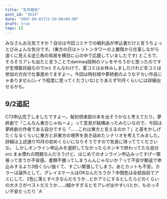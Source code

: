 ```yaml
---
title: "生存報告"
post_id: "3614"
date: "2007-09-01T21:59:00+09:00"
draft: true
tags: []
---
```



みなさんお元気ですか？自分は今回コミケでの戦利品が申込書だけと言うちょっとびみょんな気分です。(東方の日はトリトンタワーの上層階から仕事しながら遠くに見える逆三角の鳥居を横目に心の中で応援していましたです) ところで、そろそろアレも出たと言うことでdanmaq恒例のソレをやろうかと思ったのですが生憎委託組なのでorz そんなわけで、夏コミはお休みしましたけれど冬コミは参加の方向で仕事進めてますよー。今回は時封城や夢終劇のようなデカい作品じゃありません(レイラ程度に思ってくださいな)とりあえず10月くらいには詳細出せるかも。
## 9/2追記
C73申込完了しましたですよー。秘封倶楽部の本を出そうかなと考えてたり。夢終劇で「こんなん東方じゃねーよ」って意見が結構あったみたいなので、今回は夢終劇の作者である自分ですら「……これは東方と言えるのか？」と首をかしげたくなるくらいに東方と非東方の境界を突き詰めたシナリオを考えてみました。詳細は上述通り10月の初めくらいになりそうですので気長に待っててくださいな。 しかしオンライン申込みを選択してなかったらホンキで終わってたな自分 orz まぁ慣れの問題なんだろうけど、はじめてのオンライン申込みってすげー緊張って言うか不安感。書類不備ってしまうんんじゃないか？って不安が郵送で申込みするより3倍くらい強くて、すごい緊張してしまう。あとカットも不安。カラーは論外として、グレイスケールはOKなんだろうか？中間色は全部自前でアミにして、2色に落とすべきなんだろうか…とかアミにするとしたらどのくらいの大きさがベストだろうか……(細かすぎるとモアレが出やすい)とか、ものっそい不安だったり 'Ａ｀
